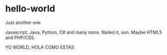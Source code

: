 # hello-world
Just another one

Javascript, Java, Python, C# and many more. Nailed it, son. Maybe HTML5 and PHP/CSS. 

YO WORLD, HOLA COMO ESTAS
